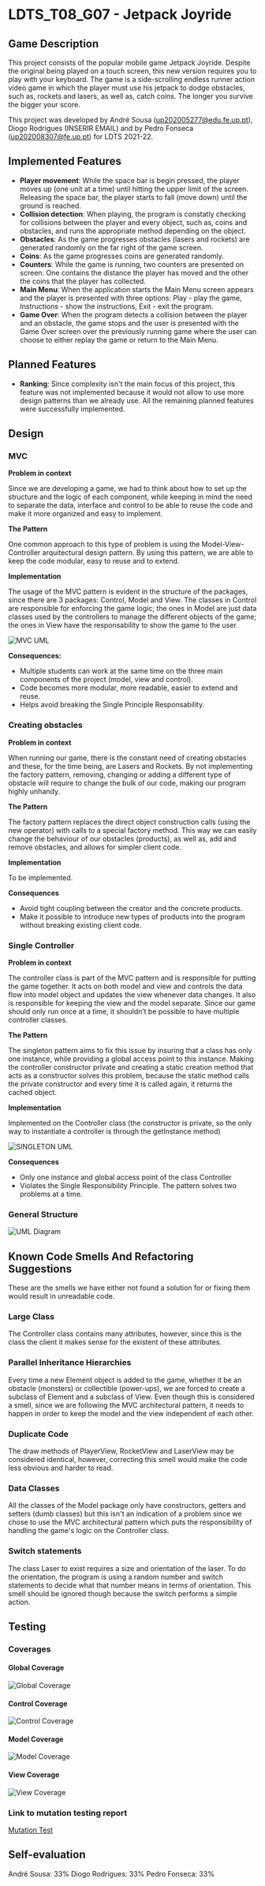 # LDTS_T08_G07 - Jetpack Joyride


## Game Description

This project consists of the popular mobile game Jetpack Joyride. Despite the original being played on a touch screen, this new version requires you to play with your keyboard. The game is a side-scrolling endless runner action video game in which the player must use his jetpack to dodge obstacles, such as, rockets and lasers, as well as, catch coins. The longer you survive the bigger your score.

This project was developed by André Sousa (up202005277@edu.fe.up.pt), Diogo Rodrigues (INSERIR EMAIL) and by Pedro Fonseca (up202008307@fe.up.pt) for LDTS 2021-22.



## Implemented Features

- **Player movement**: While the space bar is begin pressed, the player moves up (one unit at a time) until hitting the upper limit of the screen. Releasing the space bar, the player starts to fall (move down) until the ground is reached.
- **Collision detection**: When playing, the program is constatly checking for collisions between the player and every object, such as, coins and obstacles, and runs the appropriate method depending on the object.
- **Obstacles**: As the game progresses obstacles (lasers and rockets) are generated randomly on the far right of the game screen.
- **Coins**: As the game progresses coins are generated randomly.
- **Counters**: While the game is running, two counters are presented on screen. One contains the distance the player has moved and the other the coins that the player has collected.
- **Main Menu**: When the application starts the Main Menu screen appears and the player is presented with three options: Play - play the game, Instructions - show the instructions, Exit - exit the program.
- **Game Over**: When the program detects a collision between the player and an obstacle, the game stops and the user is presented with the Game Over screen over the previously running game where the user can choose to either replay the game or return to the Main Menu.



## Planned Features

- **Ranking**: Since complexity isn't the main focus of this project, this feature was not implemented because it would not allow to use more design patterns than we already use.
All the remaining planned features were successfully implemented.



## Design

### MVC

**Problem in context**

Since we are developing a game, we had to think about how to set up the structure and the logic of each component, while keeping in mind the need to separate the data, interface and control to be able to reuse the code and make it more organized and easy to implement.

**The Pattern**

One common approach to this type of problem is using the Model-View-Controller arquitectural design pattern. By using this pattern, we are able to keep the code modular, easy to reuse and to extend. 

**Implementation**

The usage of the MVC pattern is evident in the structure of the packages, since there are 3 packages: Control, Model and View. The classes in Control are responsible for enforcing the game logic; the ones in Model are just data classes used by the controllers to manage the different objects of the game; the ones in View have the responsability to show the game to the user.

![MVC UML](./Images/UMLs/MVC_UML.png)

**Consequences:**
- Multiple students can work at the same time on the three main components of the project (model, view and control).
- Code becomes more modular, more readable, easier to extend and reuse.
- Helps avoid breaking the Single Principle Responsability.

### Creating obstacles

**Problem in context**

When running our game, there is the constant need of creating obstacles and these, for the time being, are Lasers and Rockets. By not implementing the factory pattern, removing, changing or adding a different type of obstacle will require to change the bulk of our code, making our program highly unhandy.

**The Pattern**

The factory pattern replaces the direct object construction calls (using the new operator) with calls to a special factory method. This way we can easily change the behaviour of our obstacles (products), as well as, add and remove obstacles, and allows for simpler client code.

**Implementation**

To be implemented.

**Consequences**

- Avoid tight coupling between the creator and the concrete products.
- Make it possible to introduce new types of products into the program without breaking existing client code.

### Single Controller

**Problem in context**

The controller class is part of the MVC pattern and is responsible for putting the game together. It acts on both model and view and controls the data flow into model object and updates the view whenever data changes. It also is responsible for keeping the view and the model separate. Since our game should only run once at a time, it shouldn’t be possible to have multiple controller classes.

**The Pattern**

The singleton pattern aims to fix this issue by insuring that a class has only one instance, while providing a global access point to this instance. Making the controller constructor private and creating a static creation method that acts as a constructor solves this problem, because the static method calls the private constructor and every time it is called again, it returns the cached object.

**Implementation**

Implemented on the Controller class (the constructor is private, so the only way to instantiate a controller is through the getInstance method)

![SINGLETON UML](./Images/UMLs/SINGLETON_UML.png)

**Consequences**

- Only one instance and global access point of the class Controller
- Violates the Single Responsibility Principle. The pattern solves two problems at a time.

### General Structure

![UML Diagram](./Images/UMLs/UML.png)



## Known Code Smells And Refactoring Suggestions

These are the smells we have either not found a solution for or fixing them would result in unreadable code.

### Large Class

The Controller class contains many attributes, however, since this is the class the client it makes sense for the existent of these attributes.

### Parallel Inheritance Hierarchies

Every time a new Element object is added to the game, whether it be an obstacle (monsters) or collectible (power-ups), we are forced to create a subclass of Element and a subclass of View. Even though this is considered a smell, since we are following the MVC architectural pattern, it needs to happen in order to keep the model and the view independent of each other.

### Duplicate Code

The draw methods of PlayerView, RocketView and LaserView may be considered identical, however, correcting this smell would make the code less obvious and harder to read.

### Data Classes

All the classes of the Model package only have constructors, getters and setters (dumb classes) but this isn't an indication of a problem since we chose to use the MVC architectural pattern which puts the responsibility of handling the game's logic on the Controller class.

### Switch statements

The class Laser to exist requires a size and orientation of the laser. To do the orientation, the program is using a random number and switch statements to decide what that number means in terms of orientation. This smell should be ignored though because the switch performs a simple action.



## Testing

### Coverages

#### Global Coverage

![Global Coverage](./Images/Coverage/coverage.PNG)

#### Control Coverage

![Control Coverage](./Images/Coverage/control.PNG)

#### Model Coverage

![Model Coverage](./Images/Coverage/model.PNG)

#### View Coverage

![View Coverage](./Images/Coverage/view.PNG)

### Link to mutation testing report

[Mutation Test](https://github.com/FEUP-LDTS-2021/ldts-project-assignment-g0807/tree/main/build/reports/pitest/202201082341)



## Self-evaluation

André Sousa: 33%
Diogo Rodrigues: 33%
Pedro Fonseca: 33%

